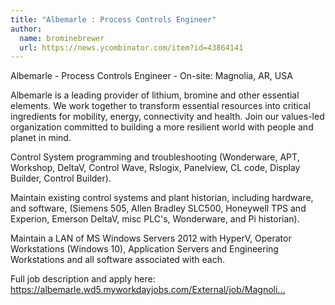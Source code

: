 ```yaml
---
title: "Albemarle : Process Controls Engineer"
author:
  name: brominebrewer
  url: https://news.ycombinator.com/item?id=43864141
---
```

Albemarle - Process Controls Engineer - On-site: Magnolia, AR, USA

Albemarle is a leading provider of lithium, bromine and other essential elements. We work together to transform essential resources into critical ingredients for mobility, energy, connectivity and health. Join our values-led organization committed to building a more resilient world with people and planet in mind.

Control System programming and troubleshooting (Wonderware, APT, Workshop, DeltaV, Control Wave, Rslogix, Panelview, CL code, Display Builder, Control Builder).

Maintain existing control systems and plant historian, including hardware, and software, (Siemens 505, Allen Bradley SLC500, Honeywell TPS and Experion, Emerson DeltaV, misc PLC&#x27;s, Wonderware, and Pi historian).

Maintain a LAN of MS Windows Servers 2012 with HyperV, Operator Workstations (Windows 10), Application Servers and Engineering Workstations and all software associated with each.

Full job description and apply here: <a href="https:&#x2F;&#x2F;albemarle.wd5.myworkdayjobs.com&#x2F;External&#x2F;job&#x2F;Magnolia-Arkansas-United-States-of-America&#x2F;Process-Controls-Engineer_REQ-27521" rel="nofollow">https:&#x2F;&#x2F;albemarle.wd5.myworkdayjobs.com&#x2F;External&#x2F;job&#x2F;Magnoli...</a>
<JobApplication />
